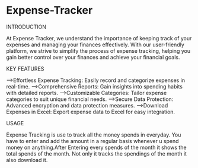 # Expense-Tracker

INTRODUCTION

At Expense Tracker, we understand the importance of keeping track of your expenses and managing your finances effectively. With our user-friendly platform, we strive to simplify the process of expense tracking, helping you gain better control over your finances and achieve your financial goals.

KEY FEATURES

-->Effortless Expense Tracking: Easily record and categorize expenses in real-time.
-->Comprehensive Reports: Gain insights into spending habits with detailed reports.
-->Customizable Categories: Tailor expense categories to suit unique financial needs.
-->Secure Data Protection: Advanced encryption and data protection measures.
-->Download Expenses in Excel: Export expense data to Excel for easy integration. 

USAGE

Expense Tracking is use to track all the money spends in everyday. You have to enter and add the amount in a regular basis whenever u spend money on anything.After Entering every spends of the month it shows the total spends of the month. Not only it tracks the spendings of the month it also download it.

